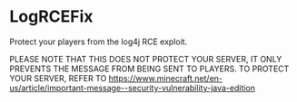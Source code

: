 # LogRCEFix
Protect your players from the log4j RCE exploit.

PLEASE NOTE THAT THIS DOES NOT PROTECT YOUR SERVER, IT ONLY PREVENTS THE MESSAGE FROM BEING SENT TO PLAYERS. TO PROTECT YOUR SERVER, REFER TO https://www.minecraft.net/en-us/article/important-message--security-vulnerability-java-edition